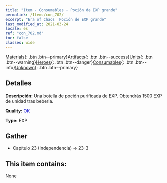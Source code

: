 ```yaml
---
title: "Item - Consumables - Poción de EXP grande"
permalink: /Items/con_702/
excerpt: "Era of Chaos  Poción de EXP grande"
last_modified_at: 2021-03-24
locale: es
ref: "con_702.md"
toc: false
classes: wide
---
```

 [Materials](/es/Items/){: .btn .btn--primary}[Artifacts](/es/Items/Artifacts/){: .btn .btn--success}[Units](/es/Items/Units/){: .btn .btn--warning}[Heroes](/es/Items/Heroes/){: .btn .btn--danger}[Consumables](/es/Items/Consumables/){: .btn .btn--info}[Unknown](/es/Items/Unknown/){: .btn .btn--primary}

## Detalles
 **Descripción:** Una botella de poción purificada de EXP. Obtendrás 1500 EXP de unidad tras beberla.

 **Quality:** <span style="color: #0000CD">OK</span>

 **Type:** EXP

## Gather

*    Capítulo 23 (Independencia) -> 23-3 

## This item contains:

  None

